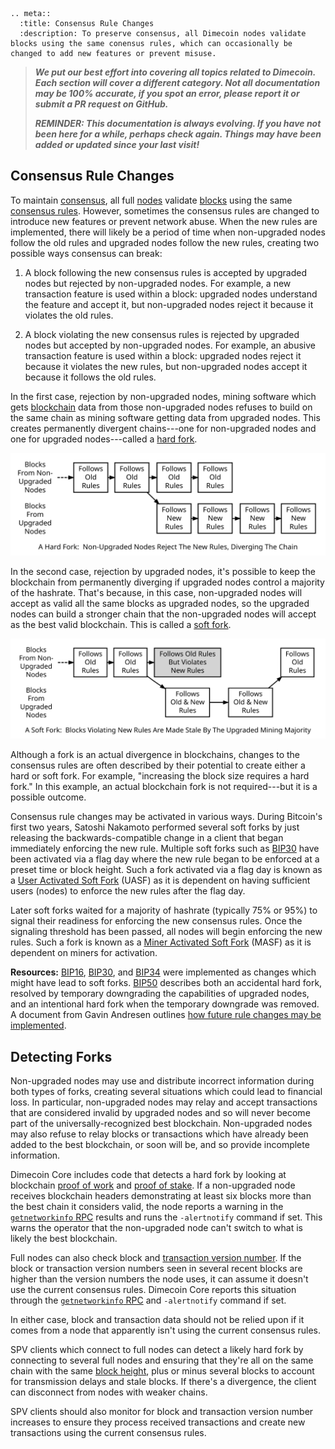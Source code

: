 ```{eval-rst}
.. meta::
  :title: Consensus Rule Changes
  :description: To preserve consensus, all Dimecoin nodes validate blocks using the same conensus rules, which can occasionally be changed to add new features or prevent misuse.
```
> ***We put our best effort into covering all topics related to Dimecoin. Each section will cover a different category. Not all documentation may be 100% accurate, if you spot an error, please report it or submit a PR request on GitHub.***
>
> ***REMINDER: This documentation is always evolving. If you have not been here for a while, perhaps check again. Things may have been added or updated since your last visit!***

## Consensus Rule Changes

To maintain [consensus](../reference/glossary.md#consensus), all full [nodes](../reference/glossary.md#node) validate [blocks](../reference/glossary.md#block) using the same [consensus rules](../reference/glossary.md#consensus-rules). However, sometimes the consensus rules are changed to introduce new features or prevent network abuse. When the new rules are implemented, there will likely be a period of time when non-upgraded nodes follow the old rules and upgraded nodes follow the new rules, creating two possible ways consensus can break:

1. A block following the new consensus rules is accepted by upgraded nodes but rejected by non-upgraded nodes. For example, a new transaction feature is used within a block: upgraded nodes understand the feature and accept it, but non-upgraded nodes reject it because it violates the old rules.

2. A block violating the new consensus rules is rejected by upgraded nodes but accepted by non-upgraded nodes. For example, an abusive transaction feature is used within a block: upgraded nodes reject it because it violates the new rules, but non-upgraded nodes accept it because it follows the old rules.

In the first case, rejection by non-upgraded nodes, mining software which gets [blockchain](../reference/glossary.md#block-chain) data from those non-upgraded nodes refuses to build on the same chain as mining software getting data from upgraded nodes. This creates permanently divergent chains---one for non-upgraded nodes and one for upgraded nodes---called a [hard fork](../reference/glossary.md#hard-fork).

![Hard Fork](../../img/dev/en-hard-fork.svg)

In the second case, rejection by upgraded nodes, it's possible to keep the blockchain from permanently diverging if upgraded nodes control a majority of the hashrate. That's because, in this case, non-upgraded nodes will accept as valid all the same blocks as upgraded nodes, so the upgraded nodes can build a stronger chain that the non-upgraded nodes will accept as the best valid blockchain. This is called a [soft fork](../reference/glossary.md#soft-fork).

![Soft Fork](../../img/dev/en-soft-fork.svg)

Although a fork is an actual divergence in blockchains, changes to the consensus rules are often described by their potential to create either a hard or soft fork. For example, "increasing the block size requires a hard fork." In this example, an actual blockchain fork is not required---but it is a possible outcome.

Consensus rule changes may be activated in various ways. During Bitcoin's first two years, Satoshi Nakamoto performed several soft forks by just releasing the backwards-compatible change in a client that began immediately enforcing the new rule. Multiple soft forks such as [BIP30](https://github.com/bitcoin/bips/blob/master/bip-0030.mediawiki) have been activated via a flag day where the new rule began to be enforced at a preset time or block height. Such a fork activated via a flag day is known as a [User Activated Soft Fork](../reference/glossary.md#user-activated-soft-fork) (UASF) as it is dependent on having sufficient users (nodes) to enforce the new rules after the flag day.

Later soft forks waited for a majority of hashrate (typically 75% or 95%) to signal their readiness for enforcing the new consensus rules. Once the signaling threshold has been passed, all nodes will begin enforcing the new rules. Such a fork is known as a [Miner Activated Soft Fork](../reference/glossary.md#miner-activated-soft-fork) (MASF) as it is dependent on miners for activation.

**Resources:** [BIP16](https://github.com/bitcoin/bips/blob/master/bip-0016.mediawiki), [BIP30](https://github.com/bitcoin/bips/blob/master/bip-0030.mediawiki), and [BIP34](https://github.com/bitcoin/bips/blob/master/bip-0034.mediawiki) were implemented as changes which might have lead to soft forks. [BIP50](https://github.com/bitcoin/bips/blob/master/bip-0050.mediawiki) describes both an accidental hard fork, resolved by temporary downgrading the capabilities of upgraded nodes, and an intentional hard fork when the temporary downgrade was removed. A document from Gavin Andresen outlines [how future rule changes may be implemented](https://gist.github.com/gavinandresen/2355445).

## Detecting Forks

Non-upgraded nodes may use and distribute incorrect information during both types of forks, creating several situations which could lead to financial loss. In particular, non-upgraded nodes may relay and accept transactions that are considered invalid by upgraded nodes and so will never become part of the universally-recognized best blockchain. Non-upgraded nodes may also refuse to relay blocks or transactions which have already been added to the best blockchain, or soon will be, and so provide incomplete information.

Dimecoin Core includes code that detects a hard fork by looking at blockchain [proof of work](../reference/glossary.md#proof-of-work) and [proof of stake](../reference/glossary.md#proof-of-stake-pos). If a non-upgraded node receives blockchain headers demonstrating at least six blocks more than the best chain it considers valid, the node reports a warning in the [`getnetworkinfo` RPC](../api/rpc-network.md#getnetworkinfo) results and runs the `-alertnotify` command if set.  This warns the operator that the non-upgraded node can't switch to what is likely the best blockchain.

Full nodes can also check block and [transaction version number](../reference/glossary.md#transaction-version-number). If the block or transaction version numbers seen in several recent blocks are higher than the version numbers the node uses, it can assume it doesn't use the current consensus rules. Dimecoin Core reports this situation through the [`getnetworkinfo` RPC](../api/rpc-network.md#getnetworkinfo) and `-alertnotify` command if set.

In either case, block and transaction data should not be relied upon if it comes from a node that apparently isn't using the current consensus rules.

SPV clients which connect to full nodes can detect a likely hard fork by connecting to several full nodes and ensuring that they're all on the same chain with the same [block height](../reference/glossary.md#block-height), plus or minus several blocks to account for transmission delays and stale blocks.  If there's a divergence, the client can disconnect from nodes with weaker chains.

SPV clients should also monitor for block and transaction version number increases to ensure they process received transactions and create new transactions using the current consensus rules.
